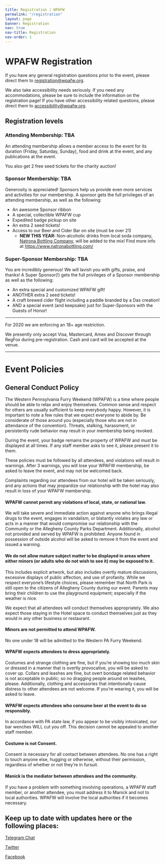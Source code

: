 ```yaml
---
title: Registration | WPAFW
permalink: "/registration"
layout: page
banner: Registration
nav: true
nav-title: Registration
nav-order: 1
---
```


# WPAFW Registration

If you have any general registration questions prior to the event, please direct them to [registration@wpafw.org](mailto:registration@wpafw.org). 

We also take accessibility needs seriously. If you need any accommodations, please be sure to include the information on the registration page! If you have other accessibility related questions, please direct them to [accessibility@wpafw.org](mailto:accessibility@wpafw.org).

## Registration levels

### Attending Membership: TBA

An attending membership allows a member access to the event for its duration (Friday, Saturday, Sunday), food and drink at the event, and any publications at the event.

You also get 2 free seed tickets for the charity auction!

### Sponsor Membership: TBA

Generosity is appreciated! Sponsors help us provide even more services and activities for our membership. A sponsor gets the full privileges of an attending membership, as well as the following:

- An awesome Sponsor ribbon
- A special, collectible WPAFW cup
- Expedited badge pickup on site
- An extra 2 seed tickets!
- Access to our Beer and Cider Bar on site (must be over 21)
  - **NEW THIS YEAR:** Non-alcoholic drinks from local soda company, [Natrona Bottling Company](https://www.natronabottling.com/), will be added to the mix! Find more info at https://www.natronabottling.com/

### Super-Sponsor Membership: TBA

You are incredibly generous! We will lavish you with gifts, praise, and thanks! A Super Sponsor(!) gets the full privileges of a Sponsor membership as well as the following:

- An extra special and customized WPAFW gift!
- ANOTHER extra 2 seed tickets!
- A craft brewed cider flight including a paddle branded by a Das creation!
- AND a special event (and keepsake) just for Super-Sponsors with the Guests of Honor!

---

For 2020 we are enforcing an 18+ age restriction.

We presently only accept Visa, Mastercard, Amex and Discover through RegFox during pre-registration. Cash and card will be accepted at the venue.

---

# Event Policies

## General Conduct Policy

The Western Pennsylvania Furry Weekend (WPAFW) is a time where people should be able to relax and enjoy themselves. Common sense and respect for others are usually sufficient to keep everybody happy. However, it is important to note a few rules that we expect everyone to abide by. Be considerate of those around you (especially those who are not in attendance of the convention). Threats, stalking, harassment, or persistently rude behavior may result in your membership being revoked.

During the event, your badge remains the property of WPAFW and must be displayed at all times. If any staff member asks to see it, please present it to them.

These policies must be followed by all attendees, and violations will result in warnings. After 3 warnings, you will lose your WPAFW membership, be asked to leave the event, and may not be welcomed back.

Complaints regarding our attendees from our hotel will be taken seriously, and any actions that may jeopardize our relationship with the hotel may also result in loss of your WPAFW membership.

#### WPAFW cannot permit any violations of local, state, or national law.

We will take severe and immediate action against anyone who brings illegal drugs to the event, engages in vandalism, or blatantly violates any law or acts in a manner that would compromise our relationship with the Community or the Allegheny County Parks Department. Additionally, alcohol not provided and served by WPAFW is prohibited. Anyone found in possession of outside alcohol will be asked to remove it from the event and issued a warning.

#### We do not allow mature subject matter to be displayed in areas where either minors (or adults who do not wish to see it) may be exposed to it.

This includes explicit artwork, but also includes overtly mature discussions, excessive displays of public affection, and use of profanity. While we respect everyone’s lifestyle choices, please remember that North Park is still open to the citizens of Allegheny County during our event. Parents may bring their children to use the playground equipment; especially if the weather is nice.

We expect that all attendees will conduct themselves appropriately. We also expect those staying in the Hotel space to conduct themselves just as they would in any other business or restaurant.

#### Minors are not permitted to attend WPAFW.

No one under 18 will be admitted to the Western PA Furry Weekend.

#### WPAFW expects attendees to dress appropriately.

Costumes and strange clothing are fine, but if you’re showing too much skin or dressed in a manner that is overtly provocative, you will be asked to cover up. Collars and leashes are fine, but overt bondage related behavior is not acceptable in public; so no dragging people around on leashes, please. Additionally, clothing and accessories that intentionally cause distress to other attendees are not welcome. If you’re wearing it, you will be asked to leave.

#### WPAFW expects attendees who consume beer at the event to do so responsibly.

In accordance with PA state law, if you appear to be visibly intoxicated, our bar wenches WILL cut you off. This decision cannot be appealed to another staff member.

#### Costume is not Consent.

Consent is necessary for all contact between attendees. No one has a right to touch anyone else, hugging or otherwise, without their permission, regardless of whether or not they’re in fursuit.

#### Manick is the mediator between attendees and the community.

If you have a problem with something involving operations, a WPAFW staff member, or another attendee, you must address it to Manick and not to local authorities. WPAFW will involve the local authorities if it becomes necessary.

## Keep up to date with updates here or the following places:

[<span class="fa-stack fa-1x registration-icons">
<i class="fas fa-circle fa-stack-2x"></i>
<i class="fab fa-telegram-plane fa-stack-1x fa-inverse"></i>
</span> Telegram Chat](https://t.me/wpafw)

[<span class="fa-stack fa-1x registration-icons">
<i class="fas fa-circle fa-stack-2x"></i>
<i class="fab fa-twitter fa-stack-1x fa-inverse"></i>
</span> Twitter](https://twitter.com/wpafw)

[<span class="fa-stack fa-1x registration-icons">
<i class="fas fa-circle fa-stack-2x"></i>
<i class="fab fa-facebook-f fa-stack-1x fa-inverse"></i>
</span> Facebook](https://www.facebook.com/wpafw)
